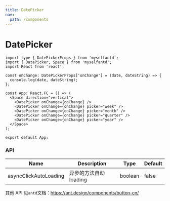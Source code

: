```yaml
---
title: DatePicker
nav:
  path: /components
---
```


# DatePicker

```tsx
import type { DatePickerProps } from 'myselfantd';
import { DatePicker, Space } from 'myselfantd';
import React from 'react';

const onChange: DatePickerProps['onChange'] = (date, dateString) => {
  console.log(date, dateString);
};

const App: React.FC = () => (
  <Space direction="vertical">
    <DatePicker onChange={onChange} />
    <DatePicker onChange={onChange} picker="week" />
    <DatePicker onChange={onChange} picker="month" />
    <DatePicker onChange={onChange} picker="quarter" />
    <DatePicker onChange={onChange} picker="year" />
  </Space>
);

export default App;
```

### API

| Name                  | Description            | Type    | Default |
| --------------------- | ---------------------- | ------- | ------- |
| asyncClickAutoLoading | 异步的方法自动 loading | boolean | false   |

其他 API 见`antd`文档：https://ant.design/components/button-cn/
